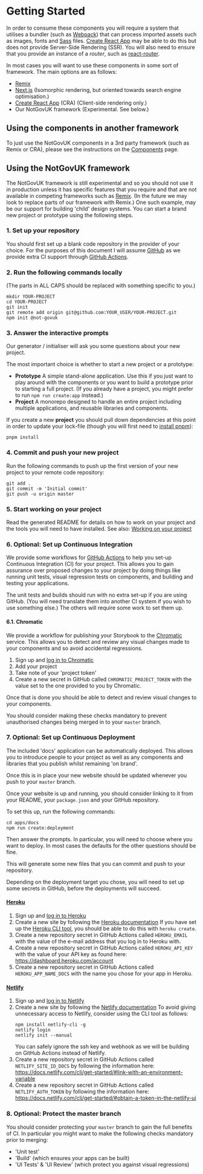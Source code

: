 Getting Started
===============

In order to consume these components you will require a system that utilises a
bundler (such as [Webpack]) that can process imported assets such as images,
fonts and [Sass] files. [Create React App] may be able to do this but does not
provide Server-Side Rendering (SSR). You will also need to ensure that you
provide an instance of a _router_, such as [react-router].

In most cases you will want to use these components in some sort of
framework. The main options are as follows:

- [Remix]
- [Next.js]
  (Isomorphic rendering, but oriented towards search engine optimisation.)
- [Create React App] (CRA)
  (Client-side rendering only.)
- Our NotGovUK framework
  (Experimental. See below.)

## Using the components in another framework

To just use the NotGovUK components in a 3rd party framework (such as Remix or
CRA), please see the instructions on the [Components] page.

## Using the NotGovUK framework

The NotGovUK framework is still experimental and so you should not use it in
production unless it has specific features that you require and that are not
available in competing frameworks such as [Remix]. (In the future we may look to
replace parts of our framework with Remix.) One such example, may be our support
for building 'child' design systems. You can start a brand new project or
prototype using the following steps.


### 1. Set up your repository

You should first set up a blank code repository in the provider of your
choice. For the purposes of this document I will assume [GitHub] as we
provide extra CI support through [GitHub Actions].


### 2. Run the following commands locally

(The parts in ALL CAPS should be replaced with something specific to
you.)

```shell
mkdir YOUR-PROJECT
cd YOUR-PROJECT
git init
git remote add origin git@github.com:YOUR_USER/YOUR-PROJECT.git
npm init @not-govuk
```


### 3. Answer the interactive prompts

Our generator / initialiser will ask you some questions about your new
project.

The most important choice is whether to start a new project or
a prototype:
- **Prototype**
  A simple stand-alone application. Use this if you just want to play
  around with the components or you want to build a prototype prior to
  starting a full project.
  (If you already have a project, you might prefer to run
  `npm run create:app` instead.)
- **Project**
  A monorepo designed to handle an entire project including multiple
  applications, and reusable libraries and components.

If you create a new **project** you should pull down dependencies at this
point in order to update your lock-file (though you will first need to
[install pnpm]):

```shell
pnpm install
```


### 4. Commit and push your new project

Run the following commands to push up the first version of your new
project to your remote code repository:

```shell
git add .
git commit -m 'Initial commit'
git push -u origin master
```


### 5. Start working on your project

Read the generated README for details on how to work on your project and
the tools you will need to have installed. See also:
[Working on your project]


### 6. Optional: Set up Continuous Integration

We provide some workflows for [GitHub Actions] to help you set-up
Continuous Integration (CI) for your project. This allows you to gain
assurance over proposed changes to your project by doing things like
running unit tests, visual regression tests on components, and building
and testing your applications.

The unit tests and builds should run with no extra set-up if you are
using GitHub. (You will need translate them into another CI system if you
wish to use something else.) The others will require some work to set
them up.


#### 6.1. Chromatic

We provide a workflow for publishing your Storybook to the [Chromatic]
service. This allows you to detect and review any visual changes made to
your components and so avoid accidental regressions.

1. Sign up and [log in to Chromatic]
2. Add your project
3. Take note of your 'project token'
4. Create a new secret in GitHub called `CHROMATIC_PROJECT_TOKEN` with
   the value set to the one provided to you by Chromatic.

Once that is done you should be able to detect and review visual changes
to your components.

You should consider making these checks mandatory to prevent unauthorised
changes being merged in to your `master` branch.


### 7. Optional: Set up Continuous Deployment

The included 'docs' application can be automatically deployed. This allows you
to introduce people to your project as well as any components and libraries that
you publish whilst remaining 'on brand'.

Once this is in place your new website should be updated whenever you push to
your `master` branch.

Once your website is up and running, you should consider linking to it from your
README, your `package.json` and your GitHub repository.

To set this up, run the following commands:
```shell
cd apps/docs
npm run create:deployment
```

Then answer the prompts. In particular, you will need to choose where you want
to deploy. In most cases the defaults for the other questions should be fine.

This will generate some new files that you can commit and push to your
repository.

Depending on the deployment target you chose, you will need to set up some
secrets in GitHub, before the deployments will succeed.


#### [Heroku]

1. Sign up and [log in to Heroku]
2. Create a new site by following the [Heroku documentation]
   If you have set up the [Heroku CLI tool], you should be able to do this with
   `heroku create`.
3. Create a new repository secret in GitHub Actions called `HEROKU_EMAIL` with
   the value of the e-mail address that you log in to Heroku with.
4. Create a new repository secret in GitHub Actions called `HEROKU_API_KEY` with
   the value of your API key as found here: https://dashboard.heroku.com/account
5. Create a new repository secret in GitHub Actions called `HEROKU_APP_NAME_DOCS`
   with the name you chose for your app in Heroku.


#### [Netlify]

1. Sign up and [log in to Netlify]
2. Create a new site by following the [Netlify documentation]
   To avoid giving unnecessary access to Netlify, consider using the CLI
   tool as follows:
   ```shell
   npm install netlify-cli -g
   netlify login
   netlify init --manual
   ```
   You can safely ignore the ssh key and webhook as we will be building
   on GitHub Actions instead of Netlify.
3. Create a new repository secret in GitHub Actions called `NETLIFY_SITE_ID_DOCS`
   by following the information here:
   https://docs.netlify.com/cli/get-started/#link-with-an-environment-variable
4. Create a new repository secret in GitHub Actions called `NETLIFY_AUTH_TOKEN`
   by following the information here:
   https://docs.netlify.com/cli/get-started/#obtain-a-token-in-the-netlify-ui


### 8. Optional: Protect the master branch

You should consider protecting your `master` branch to gain the full
benefits of CI. In particular you might want to make the following checks
mandatory prior to merging:

- 'Unit test'
- 'Build' (which ensures your apps can be built)
- 'UI Tests' & 'UI Review' (which protect you against visual regressions)


[Webpack]: https://webpack.js.org/
[Sass]: https://sass-lang.com/
[Create React App]: https://create-react-app.dev/
[react-router]: https://reactrouter.com/
[Next.js]: https://nextjs.org/
[Remix]: https://remix.run/
[Components]: ./components
[GitHub]: https://github.com/
[GitHub Actions]: https://github.com/features/actions
[install pnpm]: https://pnpm.io/installation
[Working on your project]: ./working-on-your-project
[Chromatic]: https://www.chromatic.com/
[log in to Chromatic]: https://www.chromatic.com/start
[Heroku]: https://www.heroku.com/
[log in to Heroku]: https://id.heroku.com/login
[Heroku documentation]: https://devcenter.heroku.com/
[Heroku CLI tool]: https://devcenter.heroku.com/articles/heroku-cli
[Netlify]: https://www.netlify.com/
[log in to Netlify]: https://app.netlify.com/
[Netlify documentation]: https://docs.netlify.com/
